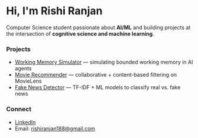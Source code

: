 # Hi, I'm Rishi Ranjan

Computer Science student passionate about **AI/ML** and building projects at the intersection of **cognitive science and machine learning**.

### Projects
- [Working Memory Simulator](https://github.com/your-link) — simulating bounded working memory in AI agents  
- [Movie Recommender](https://github.com/your-link) — collaborative + content-based filtering on MovieLens  
- [Fake News Detector](https://github.com/your-link) — TF-IDF + ML models to classify real vs. fake news  

### Connect
- [LinkedIn](https://www.linkedin.com/in/rishi-ranjan-010a3423a/)  
- Email: rishiranjan188@gmail.com  
